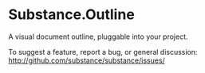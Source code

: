 Substance.Outline
==============

A visual document outline, pluggable into your project.

To suggest a feature, report a bug, or general discussion: http://github.com/substance/substance/issues/
